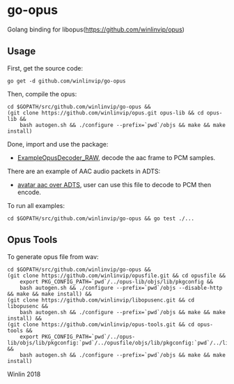 # go-opus

Golang binding for libopus(https://github.com/winlinvip/opus)

## Usage

First, get the source code:

```
go get -d github.com/winlinvip/go-opus
```

Then, compile the opus:

```
cd $GOPATH/src/github.com/winlinvip/go-opus &&
(git clone https://github.com/winlinvip/opus.git opus-lib && cd opus-lib &&
	bash autogen.sh && ./configure --prefix=`pwd`/objs && make && make install)
```

Done, import and use the package:

* [ExampleOpusDecoder_RAW](opus/example_test.go#L24), decode the aac frame to PCM samples.

There are an example of AAC audio packets in ADTS:

* [avatar aac over ADTS](https://github.com/winlinvip/go-opus/blob/master/doc/adts_data.go), user can use this file to decode to PCM then encode.

To run all examples:

```
cd $GOPATH/src/github.com/winlinvip/go-opus && go test ./...
```

## Opus Tools

To generate opus file from wav:

```
cd $GOPATH/src/github.com/winlinvip/go-opus &&
(git clone https://github.com/winlinvip/opusfile.git && cd opusfile &&
	export PKG_CONFIG_PATH=`pwd`/../opus-lib/objs/lib/pkgconfig &&
	bash autogen.sh && ./configure --prefix=`pwd`/objs --disable-http && make && make install) &&
(git clone https://github.com/winlinvip/libopusenc.git && cd libopusenc &&
	bash autogen.sh && ./configure --prefix=`pwd`/objs && make && make install) &&
(git clone https://github.com/winlinvip/opus-tools.git && cd opus-tools &&
	export PKG_CONFIG_PATH=`pwd`/../opus-lib/objs/lib/pkgconfig:`pwd`/../opusfile/objs/lib/pkgconfig:`pwd`/../libopusenc/objs/lib/pkgconfig &&
	bash autogen.sh && ./configure --prefix=`pwd`/objs && make && make install)
```

Winlin 2018

